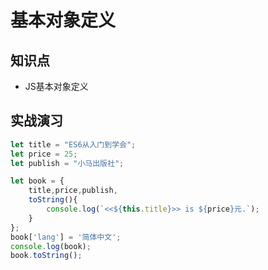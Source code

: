 基本对象定义
===========

## 知识点

* JS基本对象定义

## 实战演习

~~~js
let title = "ES6从入门到学会";
let price = 25;
let publish = "小马出版社";

let book = {
    title,price,publish,
    toString(){
        console.log(`<<${this.title}>> is ${price}元.`);
    }
};
book['lang'] = '简体中文';
console.log(book);
book.toString();
~~~
